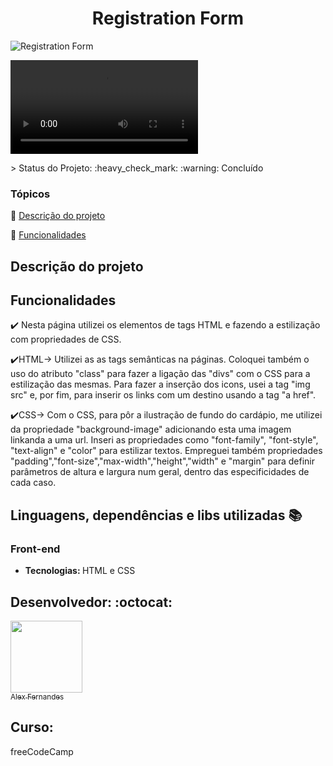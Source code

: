 <div align="center">
    <h1>Registration Form</h1>

</div>

![Registration Form](https://user-images.githubusercontent.com/108309097/208586798-4e61ccd3-0ea7-4330-9515-6dae6575bff2.png)

![Registration Form.webm](https://user-images.githubusercontent.com/108309097/208586329-21c61a8f-555c-4b31-b959-7037938452fc.webm)



<div>




</div>
> Status do Projeto: :heavy_check_mark: :warning: Concluído

### Tópicos 

:small_blue_diamond: [Descrição do projeto](#descrição-do-projeto)

:small_blue_diamond: [Funcionalidades](#funcionalidades)


## Descrição do projeto 

<p align="justify">
 

</p>

## Funcionalidades

:heavy_check_mark: Nesta página utilizei os elementos de tags HTML e fazendo a estilização com propriedades de CSS. 

:heavy_check_mark:HTML-> Utilizei as as tags semânticas na páginas. Coloquei também o uso do atributo "class" para fazer a ligação das "divs" com o CSS para a estilização das mesmas. Para fazer a inserção dos icons, usei a tag "img src" e, por fim, para inserir os links com um destino usando a tag "a href".

:heavy_check_mark:CSS-> Com o CSS, para pôr a ilustração de fundo do cardápio, me utilizei da propriedade "background-image" adicionando esta uma imagem linkanda a uma url. Inseri as propriedades como "font-family", "font-style", "text-align" e "color" para estilizar textos. Empreguei também propriedades "padding","font-size","max-width","height","width" e "margin" para definir parâmetros de altura e largura num geral, dentro das especificidades de cada caso.


## Linguagens, dependências e libs utilizadas :books:

<h3>Front-end</h3>
<ul>
    <li><b>Tecnologias: </b>HTML e CSS</li>
</ul>




## Desenvolvedor: :octocat:


[<img src="https://github.com/alexfn93.png" width=115><br><sub>Alex Fernandes</sub>](https://github.com/alexfn93)  <br> 


<h2>Curso:</h2> 
freeCodeCamp







